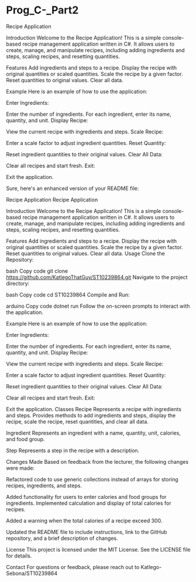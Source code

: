 # Prog_C-_Part2

Recipe Application

Introduction
Welcome to the Recipe Application! This is a simple console-based recipe management application written in C#. It allows users to create, manage, and manipulate recipes, including adding ingredients and steps, scaling recipes, and resetting quantities.

Features
Add ingredients and steps to a recipe.
Display the recipe with original quantities or scaled quantities.
Scale the recipe by a given factor.
Reset quantities to original values.
Clear all data.

Example
Here is an example of how to use the application:

Enter Ingredients:

Enter the number of ingredients.
For each ingredient, enter its name, quantity, and unit.
Display Recipe:

View the current recipe with ingredients and steps.
Scale Recipe:

Enter a scale factor to adjust ingredient quantities.
Reset Quantity:

Reset ingredient quantities to their original values.
Clear All Data:

Clear all recipes and start fresh.
Exit:

Exit the application.


Sure, here's an enhanced version of your README file:

Recipe Application
Recipe Application

Introduction
Welcome to the Recipe Application! This is a simple console-based recipe management application written in C#. It allows users to create, manage, and manipulate recipes, including adding ingredients and steps, scaling recipes, and resetting quantities.

Features
Add ingredients and steps to a recipe.
Display the recipe with original quantities or scaled quantities.
Scale the recipe by a given factor.
Reset quantities to original values.
Clear all data.
Usage
Clone the Repository:

bash
Copy code
git clone https://github.com/KatlegoThatGuy/ST10239864.git
Navigate to the project directory:

bash
Copy code
cd ST10239864
Compile and Run:

arduino
Copy code
dotnet run
Follow the on-screen prompts to interact with the application.

Example
Here is an example of how to use the application:

Enter Ingredients:

Enter the number of ingredients.
For each ingredient, enter its name, quantity, and unit.
Display Recipe:

View the current recipe with ingredients and steps.
Scale Recipe:

Enter a scale factor to adjust ingredient quantities.
Reset Quantity:

Reset ingredient quantities to their original values.
Clear All Data:

Clear all recipes and start fresh.
Exit:

Exit the application.
Classes
Recipe
Represents a recipe with ingredients and steps. 
Provides methods to add ingredients and steps, display the recipe, 
scale the recipe, reset quantities, and clear all data.

Ingredient
Represents an ingredient with a name, quantity, unit, calories, 
and food group.

Step
Represents a step in the recipe with a description.

Changes Made
Based on feedback from the lecturer, the following changes were made:

Refactored code to use generic collections instead of 
arrays for storing recipes, ingredients, and steps.

Added functionality for users to enter calories and 
food groups for ingredients.
Implemented calculation and display of total calories for recipes.

Added a warning when the total calories of a recipe exceed 300.

Updated the README file to include instructions, 
link to the GitHub repository, and a brief description of changes.

License
This project is licensed under the MIT License. 
See the LICENSE file for details.

Contact
For questions or feedback, please reach out to Katlego-Sebona/ST10239864
